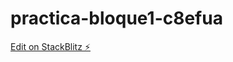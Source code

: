 # practica-bloque1-c8efua

[Edit on StackBlitz ⚡️](https://stackblitz.com/edit/practica-bloque1-c8efua)